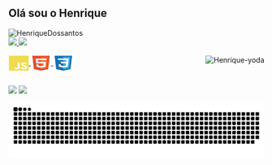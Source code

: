 ## Olá sou o Henrique
  <img src="https://komarev.com/ghpvc/?username=HenriqueDossantos&color=blue" alt="HenriqueDossantos"/> 
 <div>
  <a href="https://github.com/HenriqueDossantos">
  <img height="180em" src="https://github-readme-stats.vercel.app/api?username=HenriqueDossantos&show_icons=true&theme=dracula&include_all_commits=true&count_private=true"/>
  <img height="180em" src="https://github-readme-stats.vercel.app/api/top-langs/?username=HenriqueDossantos&layout=compact&langs_count=7&theme=dracula"/>
</div>
  <div style="display: inline_block"><br>
  <img align="center" alt="Henrique-Js" height="30" width="40" src="https://raw.githubusercontent.com/devicons/devicon/master/icons/javascript/javascript-plain.svg">
  <img align="center" alt="Henrique-HTML" height="30" width="40" src="https://raw.githubusercontent.com/devicons/devicon/master/icons/html5/html5-original.svg">
  <img align="center" alt="Henrique-CSS" height="30" width="40" src="https://raw.githubusercontent.com/devicons/devicon/master/icons/css3/css3-original.svg">
  <img align="right" alt="Henrique-yoda" src="https://i.picasion.com/pic91/01774b245e3929d10da6d27093d84e2d.gif">
</div>
  
##
  
<div> 
  <a href = "santossilvacarloshenrique81@gmail.com"><img src="https://img.shields.io/badge/-Gmail-%23333?style=for-the-badge&logo=gmail&logoColor=white" target="_blank"></a>
  <a href="https://www.linkedin.com/in/carlos-henrique-dos-santos-silva-9716a1216/" target="_blank"><img src="https://img.shields.io/badge/-LinkedIn-%230077B5?style=for-the-badge&logo=linkedin&logoColor=white" target="_blank"></a>
  
   ![Snake animation](https://github.com/ellen2121/ellen2121/blob/output/github-contribution-grid-snake.svg)  
  
</div>
  
  
